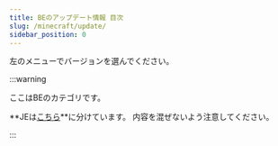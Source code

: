 ```yaml
---
title: BEのアップデート情報 目次
slug: /minecraft/update/
sidebar_position: 0
---
```


左のメニューでバージョンを選んでください。

:::warning

ここはBEのカテゴリです。

**JEは[こちら](/minecraft-je/update/)**に分けています。
内容を混ぜないよう注意してください。

:::
